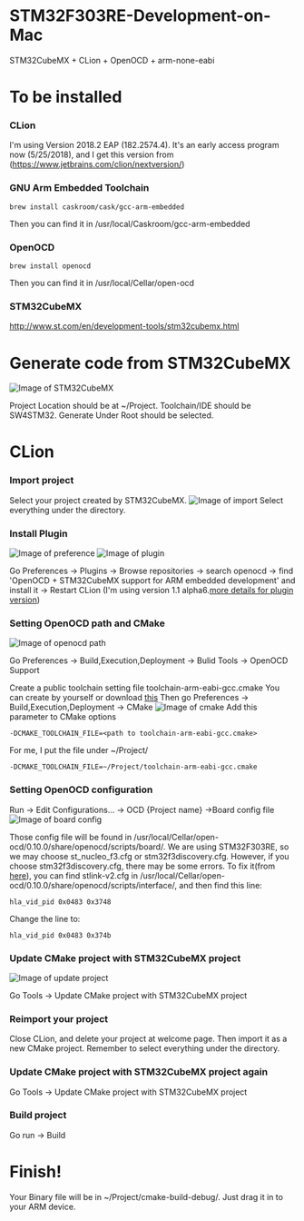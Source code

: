 # STM32F303RE-Development-on-Mac
STM32CubeMX + CLion + OpenOCD + arm-none-eabi

# To be installed

### CLion 
I'm using Version 2018.2 EAP (182.2574.4). 
It's an early access program now (5/25/2018), and I get this version from (https://www.jetbrains.com/clion/nextversion/)
### GNU Arm Embedded Toolchain 
    brew install caskroom/cask/gcc-arm-embedded
Then you can find it in /usr/local/Caskroom/gcc-arm-embedded
### OpenOCD
    brew install openocd
Then you can find it in /usr/local/Cellar/open-ocd
### STM32CubeMX
http://www.st.com/en/development-tools/stm32cubemx.html

# Generate code from STM32CubeMX

![Image of STM32CubeMX](https://github.com/b04505009/STM32F303RE-Development-on-Mac/blob/master/STM32CubeMX.png)

Project Location should be at ~/Project.
Toolchain/IDE should be SW4STM32.
Generate Under Root should be selected.

# CLion 

### Import project
Select your project created by STM32CubeMX.
![Image of import](https://github.com/b04505009/STM32F303RE-Development-on-Mac/blob/master/CLion%20import.png)
Select everything under the directory.

### Install Plugin 
![Image of preference](https://github.com/b04505009/STM32F303RE-Development-on-Mac/blob/master/STM32CubeMX.png)
![Image of plugin](https://github.com/b04505009/STM32F303RE-Development-on-Mac/blob/master/CLion%20plugin.png)

Go Preferences -> Plugins -> Browse repositories -> search openocd -> find 'OpenOCD + STM32CubeMX support for ARM embedded development' and install it -> Restart CLion
(I'm using version 1.1 alpha6.[more details for plugin version](https://plugins.jetbrains.com/plugin/10115-openocd--stm32cubemx-support-for-arm-embedded-development))

### Setting OpenOCD path and CMake
![Image of openocd path](https://github.com/b04505009/STM32F303RE-Development-on-Mac/blob/master/CLion%20openocd%20path.png)

Go Preferences -> Build,Execution,Deployment -> Bulid Tools -> OpenOCD Support

Create a public toolchain setting file toolchain-arm-eabi-gcc.cmake 
You can create by yourself or download [this](https://github.com/b04505009/STM32F303RE-Development-on-Mac/blob/master/toolchain-arm-eabi-gcc.cmake)
Then go Preferences -> Build,Execution,Deployment -> CMake 
![Image of cmake](https://github.com/b04505009/STM32F303RE-Development-on-Mac/blob/master/CLion%20cmake.png)
Add this parameter to CMake options

    -DCMAKE_TOOLCHAIN_FILE=<path to toolchain-arm-eabi-gcc.cmake>
For me, I put the file under ~/Project/

    -DCMAKE_TOOLCHAIN_FILE=~/Project/toolchain-arm-eabi-gcc.cmake

### Setting OpenOCD configuration

Run -> Edit Configurations... -> OCD {Project name} ->Board config file 
![Image of board config](https://github.com/b04505009/STM32F303RE-Development-on-Mac/blob/master/CLion%20board%20config.png)

Those config file will be found in /usr/local/Cellar/open-ocd/0.10.0/share/openocd/scripts/board/.
We are using STM32F303RE, so we may choose st_nucleo_f3.cfg or stm32f3discovery.cfg.
However, if you choose stm32f3discovery.cfg, there may be some errors.
To fix it(from [here](http://www.openstm32.org/forumthread562)), you can find stlink-v2.cfg in /usr/local/Cellar/open-ocd/0.10.0/share/openocd/scripts/interface/, and then find this line:

    hla_vid_pid 0x0483 0x3748
Change the line to:

    hla_vid_pid 0x0483 0x374b

### Update CMake project with STM32CubeMX project

![Image of update project](https://github.com/b04505009/STM32F303RE-Development-on-Mac/blob/master/CLion%20update%20project.png)

Go Tools -> Update CMake project with STM32CubeMX project

### Reimport your project

Close CLion, and delete your project at welcome page. Then import it as a new CMake project. Remember to select everything under the directory.

### Update CMake project with STM32CubeMX project again

Go Tools -> Update CMake project with STM32CubeMX project

### Build project

Go run -> Build 

# Finish! 

Your Binary file will be in ~/Project/cmake-build-debug/. Just drag it in to your ARM device.





